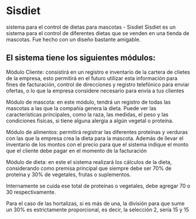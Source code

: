 Sisdiet
==========
sistema para el control de dietas para mascotas - Sisdiet Sisdiet es un sistema para el control de diferentes dietas que se venden en una tienda de mascotas. Fue hecho con un diseño bastante amigable.


El sistema tiene los siguientes módulos:
--------------------
Módulo Cliente: consistirá en un registro e inventario de la cartera de clietes de la empresa, esto permitirá en el futuro utilizar esta información para fines de facturación, control de direcciones y registro telefónico para enviar ofertas, o lo que la empresa considere necesario para envía a tus clientes

Módulo de mascota: en este módulo, tendrá un registro de todas las mascotas a las que la compañía genera la dieta. Puede ver las características principales, como la raza, las medidas, el peso y las condiciones físicas, si tiene alguna alergia a algún vegetal o proteína.

Módulo de alimentos: permitirá registrar las diferentes proteínas y verduras con las que la empresa crea la dieta para la mascota. Además de llevar el inventario de los montos con el precio para que el sistema indique el monto que el cliente debe pagar en el momento de la facturación

Módulo de dieta: en este el sistema realizará los cálculos de la dieta, considerando como premisa principal que siempre debe ser 70% de proteína y 30% de vegetales, frutas o suplementos.

Internamente se cuida ese total de proteínas o vegetales, debe agregar 70 o 30 respectivamente.

Para el caso de las hortalizas, si es más de una, la división para que sume un 30% es estrictamente proporcional, es decir, la selección 2, sería 15 y 15


